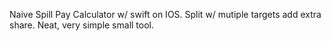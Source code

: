 Naive Spill Pay Calculator w/ swift on IOS.
Split w/ mutiple targets add extra share.
Neat, very simple small tool.
